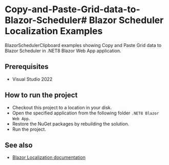 # Copy-and-Paste-Grid-data-to-Blazor-Scheduler# Blazor Scheduler Localization Examples

BlazorSchedulerClipboard examples showing Copy and Paste Grid data to Blazor Scheduler in .NET8 Blazor Web App application.

## Prerequisites

* Visual Studio 2022

## How to run the project

* Checkout this project to a location in your disk.
* Open the specified application from the following folder `.NET8 Blazor Web App`.
* Restore the NuGet packages by rebuilding the solution.
* Run the project.

## See also

* [Blazor Localization documentation](https://blazor.syncfusion.com/documentation/scheduler/clipboard#modifying-content-before-pasting)